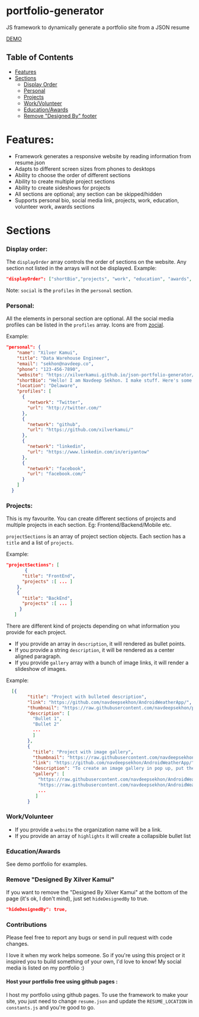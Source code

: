# portfolio-generator
JS framework to dynamically generate a portfolio site from a JSON resume

<a href="https://xilverkamui.github.io/json-portfolio-generator/" target="_blank">DEMO</a>

## Table of Contents
 - [Features](#features)
 - [Sections](#sections)
    - [Display Order](#display-order)
    - [Personal](#personal)
    - [Projects](#projects)
    - [Work/Volunteer](#workvolunteer)
    - [Education/Awards](#educationawards)
    - [Remove "Designed By" footer](#remove-designed-by-navdeep-sekhon)


# Features:
* Framework generates a responsive website by reading information from resume.json
* Adapts to different screen sizes from phones to desktops
* Ability to choose the order of different sections
* Ability to create multiple project sections
* Ability to create sideshows for projects
* All sections are optional; any section can be skipped/hidden
* Supports personal bio, social media link, projects, work, education, volunteer work, awards sections

# Sections

### Display order:

The `displayOrder` array controls the order of sections on the website. Any section not listed in the arrays will not be displayed.
Example:
```json
"displayOrder": ["shortBio","projects", "work", "education", "awards", "volunteer", "social"]
```

Note: `social` is the `profiles` in the `personal` section.
### Personal:

All the elements in personal section are optional. All the social media profiles can be listed in the `profiles` array. Icons are from [zocial](https://github.com/smcllns/css-social-buttons).

Example:
```json
"personal": {
    "name": "Xilver Kamui",
    "title": "Data Warehouse Engineer",
    "email": "sekhon@navdeep.co",
    "phone": "123-456-7890",
    "website": "https://xilverkamui.github.io/json-portfolio-generator/",
    "shortBio": "Hello! I am Navdeep Sekhon. I make stuff. Here's some of it.",
    "location": "Delaware",
    "profiles": [
      {
        "network": "Twitter",
        "url": "http://twitter.com/"
      },
      {
        "network": "github",
        "url": "https://github.com/xilverkamui/"
      },
      {
        "network": "linkedin",
        "url": "https://www.linkedin.com/in/eriyantow"
      },
      {
        "network": "facebook",
        "url": "facebook.com/"
      }
    ]
  }
```


### Projects:

This is my favourite. You can create different sections of projects and multiple projects in each section. Eg: Frontend/Backend/Mobile etc.

`projectSections` is an array of project section objects. Each section has a `title` and a list of `projects`.

Example:
```json
"projectSections": [
       {
      "title": "FrontEnd",
      "projects" :[ ... ]
    },
    {
      "title": "BackEnd",
      "projects" :[ ... ]
     }
   ]
```

There are different kind of projects depending on what information you provide for each project.
* If you provide an array in `description`, it will rendered as bullet points.
* If you provide a string `description`, it will be rendered as a center aligned paragraph.
* If you provide `gallery` array with a bunch of image links, it will render a slideshow of images.

Example:
```json
  [{
        "title": "Project with bulleted description",
        "link": "https://github.com/navdeepsekhon/AndroidWeatherApp/",
        "thumbnail": "https://raw.githubusercontent.com/navdeepsekhon/portfolio-generator/master/screenshot.PNG",
        "description": [
          "Bullet 1",
          "Bullet 2"
          ...
          ]
        },
        {
          "title": "Project with image gallery",
          "thumbnail": "https://raw.githubusercontent.com/navdeepsekhon/AndroidWeatherApp/master/screenshots/tablet_mainscreen.png",
          "link": "https://github.com/navdeepsekhon/AndroidWeatherApp/",
          "description": "To create an image gallery in pop up, put the image URLs comma separated in gallery: []",
          "gallery": [
            "https://raw.githubusercontent.com/navdeepsekhon/AndroidWeatherApp/master/screenshots/phone_detailscreen_portrait.png",
            "https://raw.githubusercontent.com/navdeepsekhon/AndroidWeatherApp/master/screenshots/phone_mainscreen.png",
            ...
           ]
        }

```

### Work/Volunteer

* If you provide a `website` the organization name will be a link.
* If you provide an array of `highlights` it will create a collapsible bullet list

### Education/Awards
See demo portfolio for examples.

### Remove "Designed By Xilver Kamui"

If you want to remove the "Designed By Xilver Kamui" at the bottom of the page (it's ok, I don't mind), just set `hideDesignedBy` to true.
```json
"hideDesignedBy": true,
```
### Contributions

Please feel free to report any bugs or send in pull request with code changes.

I love it when my work helps someone. So if you're using this project or it inspired you to build something of your own, I'd love to know! My social media is listed on my portfolio :)


#### Host your portfolio free using github pages :

I host my portfolio using github pages. To use the framework to make your site, you just need to change `resume.json` and update the `RESUME_LOCATION` in `constants.js` and you're good to go.
